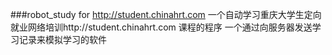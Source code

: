 ###robot_study for http://student.chinahrt.com
一个自动学习重庆大学生定向就业网络培训http://student.chinahrt.com 课程的程序
一个通过向服务器发送学习记录来模拟学习的软件
